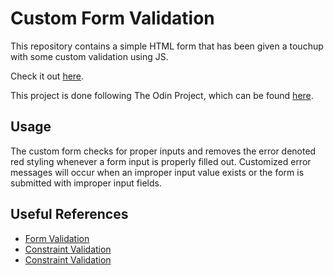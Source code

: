 # Custom Form Validation

This repository contains a simple HTML form that has been given a touchup with some custom validation using JS.

Check it out [here](https://rgee258.github.io/js-custom-form-validation/).

This project is done following The Odin Project, which can
be found [here](https://www.theodinproject.com/courses/javascript/lessons/forms-javascript).

## Usage

The custom form checks for proper inputs and removes the error denoted red styling whenever a form input is properly filled out. Customized error messages will occur when an improper input value exists or the form is submitted with improper input fields.

## Useful References

* [Form Validation](https://developer.mozilla.org/en-US/docs/Learn/HTML/Forms/Form_validation)
* [Constraint Validation](https://developer.mozilla.org/en-US/docs/Web/API/Constraint_validation)
* [Constraint Validation](https://developer.mozilla.org/en-US/docs/Web/API/Constraint_validation)
